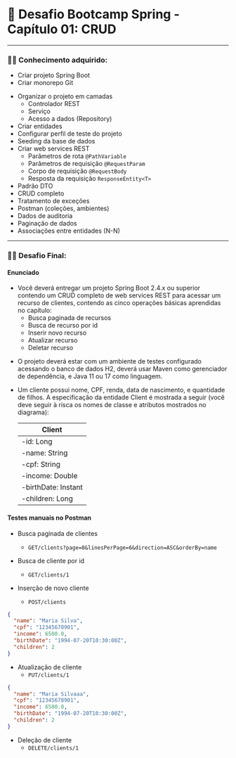 # :open_book: Desafio Bootcamp Spring - Capítulo 01: CRUD

---

### :man_student: Conhecimento adquirido:

- Criar projeto Spring Boot
- Criar monorepo Git

* Organizar o projeto em camadas
  - Controlador REST
  - Serviço
  - Acesso a dados (Repository)
* Criar entidades
* Configurar perfil de teste do projeto
* Seeding da base de dados
* Criar web services REST
  - Parâmetros de rota `@PathVariable`
  * Parâmetros de requisição `@RequestParam`
  * Corpo de requisição `@RequestBody`
  * Resposta da requisição `ResponseEntity<T>`
* Padrão DTO
* CRUD completo
* Tratamento de exceções
* Postman (coleções, ambientes)
* Dados de auditoria
* Paginação de dados
* Associações entre entidades (N-N)

---

### :construction_worker_man: Desafio Final:

#### Enunciado

- Você deverá entregar um projeto Spring Boot 2.4.x ou superior contendo um CRUD completo de web services REST para acessar um recurso de clientes, contendo as cinco operações básicas aprendidas no capítulo:
  - Busca paginada de recursos
  - Busca de recurso por id
  - Inserir novo recurso
  - Atualizar recurso
  - Deletar recurso

* O projeto deverá estar com um ambiente de testes configurado acessando o banco de dados H2, deverá usar Maven como gerenciador de dependência, e Java 11 ou 17 como linguagem.

* Um cliente possui nome, CPF, renda, data de nascimento, e quantidade de filhos. A especificação da entidade Client é mostrada a seguir (você deve seguir à risca os nomes de classe e atributos mostrados no diagrama):

  | Client              |
  | ------------------- |
  | -id: Long           |
  | -name: String       |
  | -cpf: String        |
  | -income: Double     |
  | -birthDate: Instant |
  | -children: Long     |

#### Testes manuais no Postman

- Busca paginada de clientes

  - `GET/clients?page=0&linesPerPage=6&direction=ASC&orderBy=name`

- Busca de cliente por id

  - `GET/clients/1`

- Inserção de novo cliente
  - `POST/clients`

```json
{
  "name": "Maria Silva",
  "cpf": "12345678901",
  "income": 6500.0,
  "birthDate": "1994-07-20T10:30:00Z",
  "children": 2
}
```

- Atualização de cliente
  - `PUT/clients/1`

```json
{
  "name": "Maria Silvaaa",
  "cpf": "12345678901",
  "income": 6500.0,
  "birthDate": "1994-07-20T10:30:00Z",
  "children": 2
}
```

- Deleção de cliente
  - `DELETE/clients/1`
